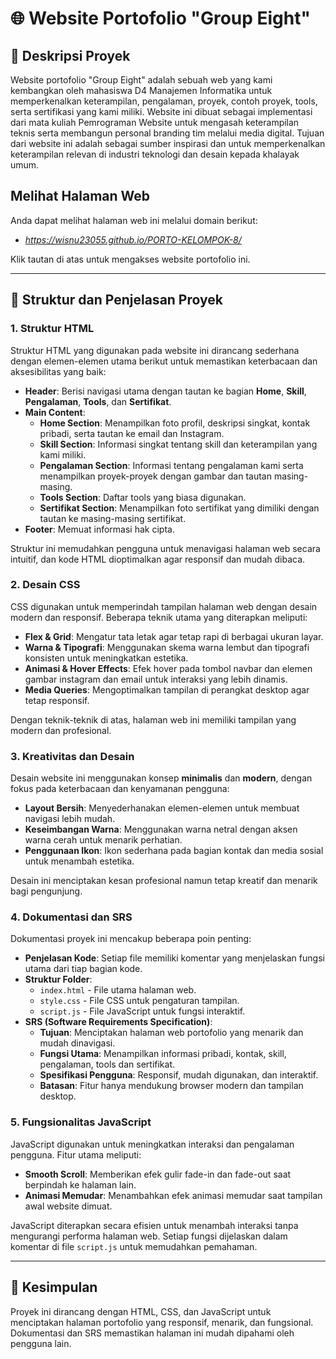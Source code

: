 # 🌐 Website Portofolio "Group Eight"

## 📖 Deskripsi Proyek
Website portofolio "Group Eight" adalah sebuah web yang kami kembangkan oleh mahasiswa D4 Manajemen Informatika untuk memperkenalkan keterampilan, pengalaman, proyek, contoh proyek, tools, serta sertifikasi yang kami miliki. Website ini dibuat sebagai implementasi dari mata kuliah Pemrograman Website untuk mengasah keterampilan teknis serta membangun personal branding tim melalui media digital.
Tujuan dari website ini adalah sebagai sumber inspirasi dan untuk memperkenalkan keterampilan relevan di industri teknologi dan desain kepada khalayak umum.

## Melihat Halaman Web
Anda dapat melihat halaman web ini melalui domain berikut:
- *https://wisnu23055.github.io/PORTO-KELOMPOK-8/*

Klik tautan di atas untuk mengakses website portofolio ini.


---

## 📌 Struktur dan Penjelasan Proyek

### 1. Struktur HTML
   Struktur HTML yang digunakan pada website ini dirancang sederhana dengan elemen-elemen utama berikut untuk memastikan keterbacaan dan aksesibilitas yang baik:

   - **Header**: Berisi navigasi utama dengan tautan ke bagian **Home**, **Skill**, **Pengalaman**, **Tools**, dan **Sertifikat**.
   - **Main Content**:
     - **Home Section**: Menampilkan foto profil, deskripsi singkat, kontak pribadi, serta tautan ke email dan Instagram.
     - **Skill Section**: Informasi singkat tentang skill dan keterampilan yang kami miliki.
     - **Pengalaman Section**: Informasi tentang pengalaman kami serta menampilkan proyek-proyek dengan gambar dan tautan masing-masing.
     - **Tools Section**: Daftar tools yang biasa digunakan.
     - **Sertifikat Section**: Menampilkan foto sertifikat yang dimiliki dengan tautan ke masing-masing sertifikat.
   - **Footer**: Memuat informasi hak cipta.

   Struktur ini memudahkan pengguna untuk menavigasi halaman web secara intuitif, dan kode HTML dioptimalkan agar responsif dan mudah dibaca.

### 2. Desain CSS
   CSS digunakan untuk memperindah tampilan halaman web dengan desain modern dan responsif. Beberapa teknik utama yang diterapkan meliputi:

   - **Flex & Grid**: Mengatur tata letak agar tetap rapi di berbagai ukuran layar.
   - **Warna & Tipografi**: Menggunakan skema warna lembut dan tipografi konsisten untuk meningkatkan estetika.
   - **Animasi & Hover Effects**: Efek hover pada tombol navbar dan elemen gambar instagram dan email untuk interaksi yang lebih dinamis.
   - **Media Queries**: Mengoptimalkan tampilan di perangkat desktop agar tetap responsif.

   Dengan teknik-teknik di atas, halaman web ini memiliki tampilan yang modern dan profesional.

### 3. Kreativitas dan Desain
   Desain website ini menggunakan konsep **minimalis** dan **modern**, dengan fokus pada keterbacaan dan kenyamanan pengguna:

   - **Layout Bersih**: Menyederhanakan elemen-elemen untuk membuat navigasi lebih mudah.
   - **Keseimbangan Warna**: Menggunakan warna netral dengan aksen warna cerah untuk menarik perhatian.
   - **Penggunaan Ikon**: Ikon sederhana pada bagian kontak dan media sosial untuk menambah estetika.

   Desain ini menciptakan kesan profesional namun tetap kreatif dan menarik bagi pengunjung.

### 4. Dokumentasi dan SRS
   Dokumentasi proyek ini mencakup beberapa poin penting:

   - **Penjelasan Kode**: Setiap file memiliki komentar yang menjelaskan fungsi utama dari tiap bagian kode.
   - **Struktur Folder**:
     - `index.html` - File utama halaman web.
     - `style.css` - File CSS untuk pengaturan tampilan.
     - `script.js` - File JavaScript untuk fungsi interaktif.
   - **SRS (Software Requirements Specification)**:
     - **Tujuan**: Menciptakan halaman web portofolio yang menarik dan mudah dinavigasi.
     - **Fungsi Utama**: Menampilkan informasi pribadi, kontak, skill, pengalaman, tools dan sertifikat.
     - **Spesifikasi Pengguna**: Responsif, mudah digunakan, dan interaktif.
     - **Batasan**: Fitur hanya mendukung browser modern dan tampilan desktop.

### 5. Fungsionalitas JavaScript
   JavaScript digunakan untuk meningkatkan interaksi dan pengalaman pengguna. Fitur utama meliputi:

   - **Smooth Scroll**: Memberikan efek gulir fade-in dan fade-out saat berpindah ke halaman lain.
   - **Animasi Memudar**: Menambahkan efek animasi memudar saat tampilan awal website dimuat.

   JavaScript diterapkan secara efisien untuk menambah interaksi tanpa mengurangi performa halaman web. Setiap fungsi dijelaskan dalam komentar di file `script.js` untuk memudahkan pemahaman.

---

## 📜 Kesimpulan
Proyek ini dirancang dengan HTML, CSS, dan JavaScript untuk menciptakan halaman portofolio yang responsif, menarik, dan fungsional. Dokumentasi dan SRS memastikan halaman ini mudah dipahami oleh pengguna lain.
